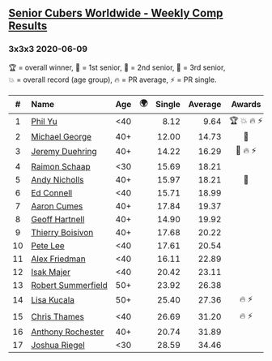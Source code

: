 <style>table {white-space: nowrap;}</style>
<link rel="stylesheet" type="text/css" href="/scw-comp/css/flags.css" />

## [Senior Cubers Worldwide - Weekly Comp Results](/scw-comp/results/)
### 3x3x3 2020-06-09

<span style="white-space: nowrap;">🏆 = overall winner</span>, <span style="white-space: nowrap;">🥇 = 1st senior</span>, <span style="white-space: nowrap;">🥈 = 2nd senior</span>, <span style="white-space: nowrap;">🥉 = 3rd senior</span>, <span style="white-space: nowrap;">💥 = overall record (age group)</span>, <span style="white-space: nowrap;">🔥 = PR average</span>, <span style="white-space: nowrap;">⚡ = PR single</span>.

| # | Name | Age | 🌍 | Single | Average | Awards | Solve 1 | Solve 2 | Solve 3 | Solve 4 | Solve 5 | Video |
| :--: | :-- | :--: | :--: | --: | --: | :--: | --: | --: | --: | --: | --: | :-- |
| 1 | [Phil Yu](../../persons/phil_yu/333.md) | <40 | <i class="flag flag-US" /> | 8.12 | 9.64 | 🏆 💥 🔥 ⚡ | 8.73 | 10.73 | 9.45 | 15.53 | 8.12 | [Desktop](https://www.facebook.com/events/903549840109576/permalink/904460240018536) / [Mobile](https://m.facebook.com/events/903549840109576?view=permalink&id=904460240018536) |
| 2 | [Michael George](../../persons/michael_george/333.md) | 40+ | <i class="flag flag-GB" /> | 12.00 | 14.73 | 🥇 | 14.33 | 12.00 | 20.94 | 14.82 | 15.04 | [Desktop](https://www.facebook.com/events/903549840109576/permalink/906656469798913) / [Mobile](https://m.facebook.com/events/903549840109576?view=permalink&id=906656469798913) |
| 3 | [Jeremy Duehring](../../persons/jeremy_duehring/333.md) | 40+ | <i class="flag flag-US" /> | 14.22 | 16.29 | 🥈 🔥 ⚡ | 15.79 | 19.04 | 15.94 | 14.22 | 17.13 | [Desktop](https://www.facebook.com/jeremy.duehring/videos/10160093525337846) / [Mobile](https://m.facebook.com/jeremy.duehring/videos/10160093525337846) |
| 4 | [Raimon Schaap](../../persons/raimon_schaap/333.md) | <30 | <i class="flag flag-NL" /> | 15.69 | 18.21 |  | 16.93 | 17.81 | 19.90 | 22.30 | 15.69 | [Desktop](https://www.facebook.com/events/903549840109576/permalink/907282399736320) / [Mobile](https://m.facebook.com/events/903549840109576?view=permalink&id=907282399736320) |
| 5 | [Andy Nicholls](../../persons/andy_nicholls/333.md) | 40+ | <i class="flag flag-GB" /> | 15.97 | 18.21 | 🥉 | 22.54 | 18.29 | 17.94 | 18.41 | 15.97 | [Desktop](https://www.facebook.com/events/903549840109576/permalink/904345660029994) / [Mobile](https://m.facebook.com/events/903549840109576?view=permalink&id=904345660029994) |
| 6 | [Ed Connell](../../persons/ed_connell/333.md) | <40 | <i class="flag flag-IE" /> | 15.71 | 18.99 |  | 20.51 | 25.08 | 18.51 | 15.71 | 17.95 | [Desktop](https://www.facebook.com/events/903549840109576/permalink/906639443133949) / [Mobile](https://m.facebook.com/events/903549840109576?view=permalink&id=906639443133949) |
| 7 | [Aaron Cumes](../../persons/aaron_cumes/333.md) | 40+ | <i class="flag flag-GB" /> | 17.84 | 19.37 |  | 26.80 | 17.84 | 19.48 | 19.51 | 19.12 | [Desktop](https://www.facebook.com/events/903549840109576/permalink/903622673435626) / [Mobile](https://m.facebook.com/events/903549840109576?view=permalink&id=903622673435626) |
| 8 | [Geoff Hartnell](../../persons/geoff_hartnell/333.md) | 40+ | <i class="flag flag-GB" /> | 14.90 | 19.92 |  | 19.26 | 18.61 | 14.90 | 23.87 | 21.90 | [Desktop](https://www.facebook.com/events/903549840109576/permalink/906470013150892) / [Mobile](https://m.facebook.com/events/903549840109576?view=permalink&id=906470013150892) |
| 9 | [Thierry Boisivon](../../persons/thierry_boisivon/333.md) | 40+ | <i class="flag flag-FR" /> | 17.68 | 20.22 |  | 17.68 | 18.77 | 19.20 | 22.70 | 29.83 | [Desktop](https://www.facebook.com/events/903549840109576/permalink/908170142980879) / [Mobile](https://m.facebook.com/events/903549840109576?view=permalink&id=908170142980879) |
| 10 | [Pete Lee](../../persons/pete_lee/333.md) | <40 | <i class="flag flag-GB" /> | 17.61 | 20.54 |  | 23.00 | 20.49 | 18.14 | 17.61 | 23.31 | [Desktop](https://www.facebook.com/events/903549840109576/permalink/906704453127448) / [Mobile](https://m.facebook.com/events/903549840109576?view=permalink&id=906704453127448) |
| 11 | [Alex Friedman](../../persons/alex_friedman/333.md) | <40 | <i class="flag flag-IL" /> | 16.11 | 22.89 |  | DNF | 22.65 | 17.16 | 28.87 | 16.11 | [Desktop](https://www.facebook.com/events/903549840109576/permalink/907936913004202) / [Mobile](https://m.facebook.com/events/903549840109576?view=permalink&id=907936913004202) |
| 12 | [Isak Majer](../../persons/isak_majer/333.md) | <40 | <i class="flag flag-NL" /> | 20.42 | 23.11 |  | 25.96 | 20.42 | 22.52 | 32.10 | 20.84 | [Desktop](https://www.facebook.com/isak.majer/videos/3263767253848359) / [Mobile](https://m.facebook.com/isak.majer/videos/3263767253848359) |
| 13 | [Robert Summerfield](../../persons/robert_summerfield/333.md) | 50+ | <i class="flag flag-GB" /> | 23.92 | 26.38 |  | 23.92 | 26.86 | 25.23 | 33.39 | 27.05 | [Desktop](https://www.facebook.com/events/903549840109576/permalink/907899589674601) / [Mobile](https://m.facebook.com/events/903549840109576?view=permalink&id=907899589674601) |
| 14 | [Lisa Kucala](../../persons/lisa_kucala/333.md) | 50+ | <i class="flag flag-US" /> | 25.40 | 27.36 | 🔥 ⚡ | 27.02 | 27.53 | 29.19 | 25.40 | 27.52 | [Desktop](https://www.facebook.com/events/903549840109576/permalink/908241452973748) / [Mobile](https://m.facebook.com/events/903549840109576?view=permalink&id=908241452973748) |
| 15 | [Chris Thames](../../persons/chris_thames/333.md) | <40 | <i class="flag flag-US" /> | 26.69 | 31.20 | 🔥 ⚡ | 30.25 | 30.58 | 46.47 | 26.69 | 32.77 | [Desktop](https://www.facebook.com/events/903549840109576/permalink/906712713126622) / [Mobile](https://m.facebook.com/events/903549840109576?view=permalink&id=906712713126622) |
| 16 | [Anthony Rochester](../../persons/anthony_rochester/333.md) | 40+ | <i class="flag flag-AU" /> | 20.74 | 31.89 |  | 38.40 | 20.74 | DNF | 23.44 | 33.84 | [Desktop](https://www.facebook.com/events/903549840109576/permalink/904290700035490) / [Mobile](https://m.facebook.com/events/903549840109576?view=permalink&id=904290700035490) |
| 17 | [Joshua Riegel](../../persons/joshua_riegel/333.md) | <30 | <i class="flag flag-US" /> | 28.59 | 34.46 |  | 51.54 | 35.30 | 35.11 | 32.98 | 28.59 | [Desktop](https://www.facebook.com/events/903549840109576/permalink/908169162980977) / [Mobile](https://m.facebook.com/events/903549840109576?view=permalink&id=908169162980977) |

<!-- Global site tag (gtag.js) - Google Analytics -->
<script async src="https://www.googletagmanager.com/gtag/js?id=UA-86348435-3"></script>
<script>window.dataLayer = window.dataLayer || []; function gtag() {dataLayer.push(arguments);} gtag('js', new Date()); gtag('config', 'UA-86348435-3');</script>
